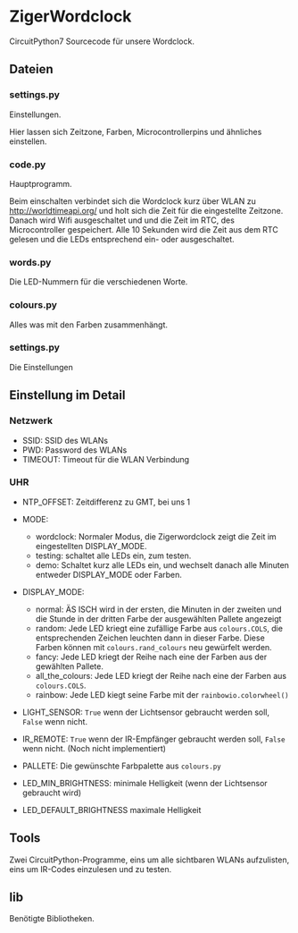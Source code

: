 # ZigerWordclock

CircuitPython7 Sourcecode für unsere Wordclock.

## Dateien

### settings.py

Einstellungen.

Hier lassen sich Zeitzone, Farben, Microcontrollerpins und ähnliches einstellen.

### code.py

Hauptprogramm.

Beim einschalten verbindet sich die Wordclock kurz über WLAN zu http://worldtimeapi.org/ und holt sich die Zeit für die eingestellte Zeitzone.
Danach wird Wifi ausgeschaltet und und die Zeit im RTC, des Microcontroller gespeichert. Alle 10 Sekunden wird die Zeit aus dem RTC gelesen und die LEDs entsprechend ein- oder ausgeschaltet.

### words.py

Die LED-Nummern für die verschiedenen Worte.

### colours.py

Alles was mit den Farben zusammenhängt.

### settings.py

Die Einstellungen 

## Einstellung im Detail

### Netzwerk 

* SSID:     SSID des WLANs
* PWD:      Password des WLANs
* TIMEOUT:  Timeout für die WLAN Verbindung

### UHR

* NTP_OFFSET: Zeitdifferenz zu GMT, bei uns 1
* MODE:
    * wordclock: Normaler Modus, die Zigerwordclock zeigt die Zeit im eingestellten DISPLAY_MODE.
    * testing: schaltet alle LEDs ein, zum testen.
    * demo: Schaltet kurz alle LEDs ein, und wechselt danach alle Minuten entweder DISPLAY_MODE oder Farben.
* DISPLAY_MODE:
    * normal: ÄS ISCH wird in der ersten, die Minuten in der zweiten und die Stunde in der dritten Farbe der ausgewählten Pallete angezeigt
    * random: Jede LED kriegt eine zufällige Farbe aus `colours.COLS`, die entsprechenden Zeichen leuchten dann in dieser Farbe. Diese Farben können mit `colours.rand_colours` neu gewürfelt werden. 
    * fancy: Jede LED kriegt der Reihe nach eine der Farben aus der gewählten Pallete.
    * all_the_colours: Jede LED kriegt der Reihe nach eine der Farben aus `colours.COLS`.
    * rainbow: Jede LED kiegt seine Farbe mit der `rainbowio.colorwheel()`

* LIGHT_SENSOR: `True` wenn der Lichtsensor gebraucht werden soll, `False` wenn nicht.
* IR_REMOTE: `True` wenn der IR-Empfänger gebraucht werden soll, `False` wenn nicht. (Noch nicht implementiert)

* PALLETE: Die gewünschte Farbpalette aus `colours.py` 

* LED_MIN_BRIGHTNESS: minimale Helligkeit (wenn der Lichtsensor gebraucht wird)
* LED_DEFAULT_BRIGHTNESS maximale Helligkeit


## Tools

Zwei CircuitPython-Programme, eins um alle sichtbaren WLANs aufzulisten, eins um IR-Codes einzulesen und zu testen. 

## lib

Benötigte Bibliotheken.